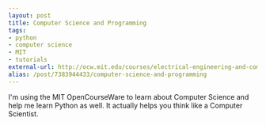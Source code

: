```yaml
---
layout: post
title: Computer Science and Programming
tags:
- python
- computer science
- MIT
- tutorials
external-url: http://ocw.mit.edu/courses/electrical-engineering-and-computer-science/6-00-introduction-to-computer-science-and-programming-fall-2008/video-lectures/
alias: /post/7383944433/computer-science-and-programming
---
```

I'm using the MIT OpenCourseWare to learn about Computer Science and help me
learn Python as well. It actually helps you think like a Computer Scientist.

